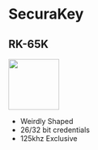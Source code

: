 # SecuraKey 

## RK-65K
<img src="https://user-images.githubusercontent.com/72751518/210297892-7b4a795b-c46f-4fcc-95b0-2880e2f8eb08.jpg" width="100">

- Weirdly Shaped
- 26/32 bit credentials 
- 125khz Exclusive 
